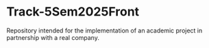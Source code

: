 # Track-5Sem2025Front
Repository intended for the implementation of an academic project in partnership with a real company.
